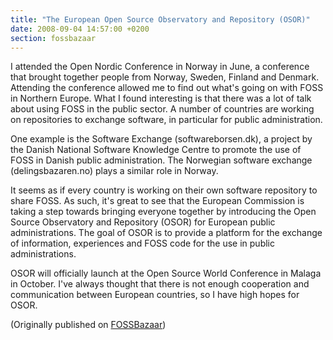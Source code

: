 ```yaml
---
title: "The European Open Source Observatory and Repository (OSOR)"
date: 2008-09-04 14:57:00 +0200
section: fossbazaar
---
```


I attended the Open Nordic Conference in Norway in June, a conference that
brought together people from Norway, Sweden, Finland and Denmark.
Attending the conference allowed me to find out what's going on with FOSS
in Northern Europe.  What I found interesting is that there was a lot of
talk about using FOSS in the public sector.  A number of countries are
working on repositories to exchange software, in particular for public
administration.

One example is the Software Exchange (softwareborsen.dk), a project by the
Danish National Software Knowledge Centre to promote the use of FOSS in
Danish public administration.  The Norwegian software exchange
(delingsbazaren.no) plays a similar role in Norway.

It seems as if every country is working on their own software repository to
share FOSS.  As such, it's great to see that the European Commission is
taking a step towards bringing everyone together by introducing the
Open Source Observatory and Repository (OSOR)
for European public administrations.  The goal of OSOR is to provide a
platform for the exchange of information, experiences and FOSS code for the
use in public administrations.

OSOR will officially launch at the Open Source World Conference in Malaga
in October.  I've always thought that there is not enough cooperation and
communication between European countries, so I have high hopes for OSOR.

(Originally published on <a href = "https://fossbazaar.org/">FOSSBazaar</a>)

